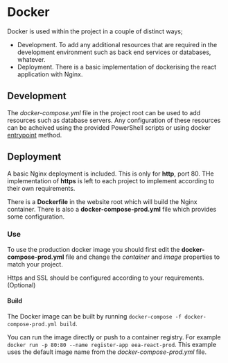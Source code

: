 # Docker

Docker is used within the project in a couple of distinct ways;  

- Development. To add any additional resources that are required in the development environment such as back end services or databases, whatever.
- Deployment. There is a basic implementation of dockerising the react application with Nginx.

## Development

The *docker-compose.yml* file in the project root can be used to add resources such as database servers. Any configuration of these resources can be acheived using the provided PowerShell scripts or using docker [entrypoint](https://docs.docker.com/develop/develop-images/dockerfile_best-practices/#entrypoint) method.  

## Deployment

A basic Nginx deployment is included. This is only for **http**, port 80. THe implementation of **https** is left to each project to implement according to their own requirements.

There is a **Dockerfile** in the website root which will build the Nginx container. There is also a **docker-compose-prod.yml** file which provides some configuration.

### Use

To use the production docker image you should first edit the **docker-compose-prod.yml** file and change the *container* and *image* properties to match your project.

Https and SSL should be configured according to your requirements. (Optional)  

#### Build
The Docker image can be built by running ```docker-compose -f docker-compose-prod.yml build```.

You can run the image directly or push to a container registry. For example ```docker run -p 80:80 --name register-app eea-react-prod```. This example uses the default image name from the *docker-compose-prod.yml* file.  